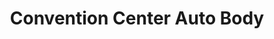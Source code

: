 ---
title: "Convention Center Auto Body"
url: /portland/convention-center-auto-body/
shop: car repair
---